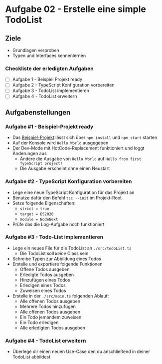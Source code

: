 # Aufgabe 02 - Erstelle eine simple TodoList

## Ziele

* Grundlagen verproben
* Typen und Interfaces kennenlernen

### Checkliste der erledigten Aufgaben

- [ ] Aufgabe 1 - Beispiel Projekt ready
- [ ] Aufgabe 2 - TypeScript Konfiguration vorbereiten
- [ ] Aufgabe 3 - TodoList implementieren
- [ ] Aufgabe 4 - TodoList erweitern

## Aufgabenstellungen

### Aufgabe #1 - Beispiel-Projekt ready
* Das [Beispiel-Projekt](./simple-todo) lässt sich über ``npm install`` und ``npm start`` starten
* Auf der Konsole wird ``Hello World`` ausgegeben
* Der Dev-Mode mit HotCode-Replacement funktioniert und loggt Änderungen aus
  * Ändere die Ausgabe von ``Hello World`` auf ``Hello from first TypeScript project!``
  * Die Ausgabe erscheint ohne einen Neustart

### Aufgabe #2 - TypeScript Konfiguration vorbereiten
* Lege eine neue TypeScript Konfiguration für das Projekt an
* Benutze dafür den Befehl ``tsc --init`` im Projekt-Root
* Setze folgende Eigenschaften:
  * ``strict = true`` 
  * ``target = ES2020`` 
  * ``module = NodeNext`` 
* Prüfe das die Log-Aufgabe noch funktioniert

### Aufgabe #3 - Todo-List implementieren
* Lege ein neues File für die TodoList an ``./src/todoList.ts``
  * Die TodoList soll *keine* Class sein
* Schreibe Typen zur Abbildung eines Todos
* Erstelle und exportiere folgende Funktionen
  * Offene Todos ausgeben
  * Erledigte Todos ausgeben
  * Hinzufügen eines Todos
  * Erledigen eines Todos
  * Zuweisen eines Todos
* Erstelle in der ``./src/main.ts`` folgenden Ablauf:
  * Alle offenen Todos ausgeben
  * Mehrere Todos hinzufügen
  * Alle offenen Todos ausgeben
  * Ein Todo jemandem zuweisen
  * Ein Todo erledigen
  * Alle erledigten Todos ausgeben

### Aufgabe #4 - TodoList erweitern
* Überlege dir einen neuen Use-Case den du anschließend in deiner TodoList abbildest
